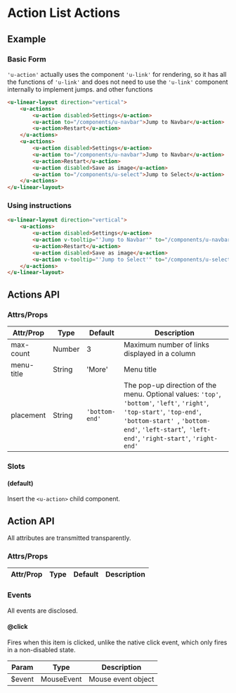 # Action List Actions

## Example
### Basic Form

`'u-action'` actually uses the component `'u-link'` for rendering, so it has all the functions of `'u-link'` and does not need to use the `'u-link'` component internally to implement jumps. and other functions

``` html
<u-linear-layout direction="vertical">
    <u-actions>
        <u-action disabled>Settings</u-action>
        <u-action to="/components/u-navbar">Jump to Navbar</u-action>
        <u-action>Restart</u-action>
    </u-actions>
    <u-actions>
        <u-action disabled>Settings</u-action>
        <u-action to="/components/u-navbar">Jump to Navbar</u-action>
        <u-action>Restart</u-action>
        <u-action disabled>Save as image</u-action>
        <u-action to="/components/u-select">Jump to Select</u-action>
    </u-actions>
</u-linear-layout>
```

### Using instructions

``` html
<u-linear-layout direction="vertical">
    <u-actions>
        <u-action disabled>Settings</u-action>
        <u-action v-tooltip="'Jump to Navbar'" to="/components/u-navbar">Show Tips</u-action>
        <u-action>Restart</u-action>
        <u-action disabled>Save as image</u-action>
        <u-action v-tooltip="'Jump to Select'" to="/components/u-select">Show Tips</u-action>
    </u-actions>
</u-linear-layout>
```


## Actions API
### Attrs/Props

| Attr/Prop | Type | Default | Description |
| --------- | ---- | ------- | ----------- |
| max-count | Number | 3 | Maximum number of links displayed in a column |
| menu-title | String | 'More' | Menu title |
| placement | String | `'bottom-end'`| The pop-up direction of the menu. Optional values: `'top'`, `'bottom'`, `'left'`, `'right'`, `'top-start'`, `'top-end'`, `'bottom-start' `, `'bottom-end'`, `'left-start`',` 'left-end'`, `'right-start'`, `'right-end'` |

### Slots

#### (default)

Insert the `<u-action>` child component.

## Action API

All attributes are transmitted transparently.

### Attrs/Props

| Attr/Prop | Type | Default | Description |
| --------- | ---- | ------- | ----------- |

### Events

All events are disclosed.

#### @click

Fires when this item is clicked, unlike the native click event, which only fires in a non-disabled state.

| Param | Type | Description |
| ----- | ---- | ----------- |
| $event | MouseEvent | Mouse event object |

